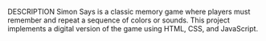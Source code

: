 DESCRIPTION
Simon Says is a classic memory game where players must remember and repeat a sequence of colors or sounds.
This project implements a digital version of the game using HTML, CSS, and JavaScript.
